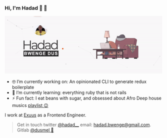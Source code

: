 ### Hi, I'm Hadad 👋 🚀

![profile](https://github.com/dusmel/dusmel/raw/master/previewable.gif)

- 🤓 I’m currently working on: An opinionated CLI to generate redux boilerplate
- 🌱 I’m currently learning: everything ruby that is not rails
- ⚡ Fun fact: I eat beans with sugar, and obsessed about Afro Deep house musics [playlist 😉](https://www.youtube.com/playlist?list=PLpitG3WR388YHeYkMX0ELzA2sprX9CxoX) 

I work at [Exuus](https://getsave.io/) as a Frontend Engineer. 
> Get in touch twitter [@hadad__](https://twitter.com/hadad__)  email: hadad.bwenge@gmail.com. Gitlab [@dusmel 🧐](https://gitlab.com/dusmel)


